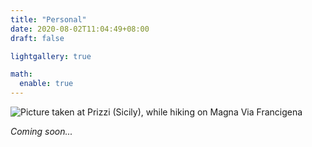 ```yaml
---
title: "Personal"
date: 2020-08-02T11:04:49+08:00
draft: false

lightgallery: true

math:
  enable: true
---
```


![Picture taken at Prizzi (Sicily), while hiking on Magna Via Francigena](/images/prizzi.png)

_Coming soon..._
